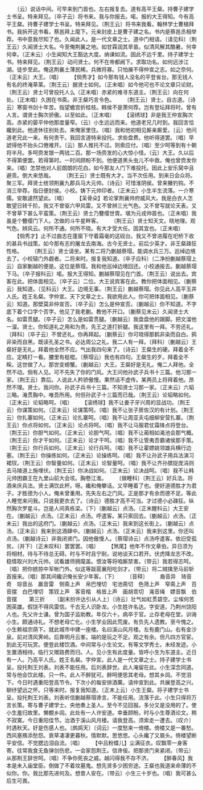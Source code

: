 <!-- { "loadSidebar": true } -->
　　〔云〕说话中间。可早来到门首也。左右报复去。道有高平王粲。持曹子建学士书呈。特来拜见。〔卒子云〕将书来。我与你报去。喏。报的大王得知。今有高平王粲。持曹子建学士书呈。特来拜见。〔荆王云〕将书来我看。翰林学士曹植拜书。我拆开这书看。蔡邕拜上麾下。元来封皮上是曹子建之名。书内是蔡邕丞相举荐。书中意我尽知了也。久闻此人。是一代文章之士。道中门相请。〔请见科〕〔荆王云〕久闻贤士大名。今至俺荆襄之地。如甘霖润其旱苗。似清风解其酷暑。何幸何幸。〔正末云〕小生闻知大王豁达大度。纳谏如流。因此不远千里。持子建学士书。特来拜见。〔荆王云〕动问贤士。何不在帝都阙下。求取功名。如何远涉江湖。徒步至此。俺这荆襄土薄民稀。兵微将寡。只怕展不得仲宣之志。如之奈何。〔正末云〕大王。〔唱〕
　　【倘秀才】如今那有钱人没名的平登省台。那无钱人有名的终淹草莱。〔荆王云〕据贤士如何。〔正末唱〕如今他可也不论文章只论财。〔荆王云〕贤士可曾投托人么〔正末唱〕赤紧的难寻东道主。〔荆王云〕向在何处。〔正末唱〕久困在书斋。非王粲巧言令色。
　　〔荆王云〕贤士。自古道。〔诗云〕寒窗书剑十年苦。指望蟾宫折桂枝。韩侯不是萧何荐。岂有登坛拜将时。曾有人言。谓贤士胸次骄傲。以至如此。〔正末唱〕
　　【滚绣球】非是我王仲宣胸次高。赤紧的晏平仲他那度量窄。〔云〕小生远远而来。他道老兄几时到。我回言恰纔到此。他道休往别处去。来俺家里住。〔唱〕我和他初相见厮亲厮爱。〔云〕他问道老兄此一来。有何贵干。我回言道特来投托。求些盘费。他听得道罢。〔唱〕早諕得他不抬头口倦难开。〔云〕那人推托不过。则索应付。〔唱〕至少呵等到有十朝将半月。多呵赍发银一两钱二百。那一场赍发的心大惊小怪。〔云〕大王。久以后不得第便罢。若得第时。一时间顾盼不到。他便道黑头虫儿不中救。俺也曾赍发你来。〔唱〕怎禁他对人前朗朗的花白。如今那友人门下难投托。因此上安乐窝中且避乖。倒大来悠哉。
　　〔荆王云〕贤士既有大才。当不次任用。到来日会众将。聚三军。拜贤士统领荆襄九郡兵马大元帅。〔诗云〕可惜淮阴侯。曾来撇钓钩。不消三举荐。指日便封侯。小校。铸下元帅印者。〔正末云〕小生半生流落。一介寒儒。安敢遽然望此。〔唱〕
　　【呆骨朵】若论掌荆襄帅府威风大。我是白衣人怎敢望日转千阶。我又不曾驱六甲风雷。又不曾辨三光气色。又不曾写就论天表。又不曾草下甚么平蛮策。〔荆王云〕贤士乃簪缨世胄。堪为元戎帅首也。〔正末唱〕我虽是个簪缨门下人。怎做的斗牛星畔客。
　　〔荆王云〕贤士知天文。晓地理。观气色。辨风云。何所不通。何所不晓。有大才受大任。固其宜也。〔正末唱〕
　　【倘秀才】止不过曲志在蓬窗下守着霜毫的这砚台。我又不曾进履在圯桥下收的甚兵书战策。如今那有志的屠龙去南海。古今无贤士。前后少英才。非王粲疎狂性格。
　　〔荆王云〕贤士请坐。某有二将乃蒯越蔡瑁。能调水兵三万。巡绰边境去了。小校辕门外觑者。二将来时。报复我知道。〔卒子应科〕〔二净扮蒯越蔡瑁上云〕自家蒯越的便是。这位是蔡瑁。我和他巡绰边境回还。小校通报去。蒯越蔡瑁下马。〔卒子报科云〕喏。报大王得知。蒯越蔡瑁见在门首。〔荆王云〕说出去。宾客在此。把体面相见。〔卒子云〕二位。大王说宾客在此。教你把体面相见。〔蒯蔡云〕我知道。〔见科云〕大王。边境无事。〔荆王云〕蒯越蔡瑁。你见此人高平玉井人氏。姓王名粲。字仲宣。天下文章之士。我欲用此人。你可把体面相见。〔蒯蔡云〕知道。那壁莫非仲宣否。〔卒子云〕怎么是仲宣否。〔蒯越云〕你不知道。不字底下着个口字个否字。他见了我老蒯。教他不开口。〔蒯蔡见末云〕久闻贤士大名。如雷贯腿。〔卒子云〕怎么是如雷贯腿。〔蒯越云〕我盘盘他的跟脚。把文溜他一溜。贤士。你知道礼之用和为贵。先王之道打折腿。我这里有一拜。不劳还礼。〔拜科〕〔卒子云〕不曾还礼。你再拜起。〔蒯蔡云〕你可晓得那鹤非染而自白。鸦非染而自黑。既读孔圣之书。必达周公之礼。我二人有一拜。〔拜科〕〔蒯越云〕王粲好是无礼。拜着他全然不应。气出我四句来了。〔诗云〕王粲生的硬。拜着全不应。定睛打一看。腰里有梃棍。〔蔡瑁云〕我也有四句。王粲生的歹。拜着全不睬。这世做了人。那世变螃蟹。〔蒯越云〕大王。王粲好是无礼。俺二人拜他。全然不动。倘有人见。可不先失了你的门风。大王问他孙武子兵书十三篇。他习那一家。〔荆王云〕靠后。人说此人矜骄傲慢。果然话不虚传。某两员上将拜着他。昂然不理。贤士。我问你。孙武子兵书十三篇。不知贤士习那一家。〔正末云〕六韬三略。淹贯胸中。唯吾所用。何但孙武子十三篇而已哉。〔荆王云〕论韬略如何。〔正末云〕论韬略呵。〔唱〕
　　【滚绣球】我不让姜子牙兴周的显战功。〔荆王云〕你谋策如何。〔正末云〕论谋策呵。〔唱〕我不让张子房佐汉的有计划。〔荆王云〕你扎寨如何。〔正末云〕论扎寨呵。〔唱〕我不让周亚夫屯细柳安营扎寨。〔荆王云〕你点将如何。〔正末云〕论点将呵。〔唱〕我不让马服君仗霜锋点将登台。〔荆王云〕你胆气如何。〔正末云〕论胆气呵。〔唱〕我不让蔺相如渑池会那气概。〔荆王云〕你才干如何。〔正末云〕论才干呵。〔唱〕我不让管夷吾霸诸侯那手策。〔荆王云〕你行兵如何。〔正末云〕论行兵呵。〔唱〕我不让霍嫖姚领雄兵横行边塞。〔荆王云〕你操练如何。〔正末云〕论操练呵。〔唱〕我不让孙武子用兵法演习裙钗。〔荆王云〕你智量如何。〔正末云〕论智量呵。〔唱〕我不让齐孙膑捉庞涓则去马陵道上施埋伏。〔荆王云〕你决战如何。〔正末云〕论决战呵。〔唱〕我不让韩元帅困霸王在九里山前大会垓。胸卷江淮。
　　〔做睡科〕〔荆王云〕好兵法。将酒来庆兵法。贤士满饮此杯。呀。纔和俺攀话。又早睡着了也。便好道德胜才为君子。才胜德为小人。俺未曾重用。先失左右之门风。正是那才有余而德不足。等此人睡觉来问我。只说我更衣去了。〔诗云〕德胜才高不可当。才过德小必疎狂。纵然胸次罗星斗。岂是人间真栋梁。〔下〕〔蒯越云〕点汤。〔正末醒科云〕大王安在。〔蒯越云〕点汤。〔正末云〕点汤。呼遣客。某只索回去。〔蒯越云〕点汤。〔正末云〕我出的这府门。〔蒯越云〕点汤。〔正末云〕我来到这长街上。〔蒯越云〕点汤。〔正末云〕我来到这酒肆中。〔蒯越云〕点汤。〔正末云〕我来到这里。你还叫点汤。〔蒯越诗云〕非我闭贤门。因他傲慢人。〔蔡瑁诗云〕点汤呼遣客。依旧受孤贫。〔并下〕〔正末叹科〕罢罢罢。〔唱〕
　　【煞尾】他年不作文章伯。异日须为将相材。待与不待总无碍。时与不时且宁耐。说地谈天口若开。伏虎降龙志不改。稳情取兴刘大元帅。试看雄师拥麾盖。恨汝等将咱厮禁害。〔带云〕我若得志呵。〔唱〕把你掳掠中军帐门外。似这等跋扈襄阳吃剑才。〔带云〕将二贼擒至马前斩首报来。〔唱〕那其间纔识俺长安少年客。〔下〕
　　〔音释〕
　　裔音异　琦音奇　琮音丛　羸音雷　侧斋上声　帛巴埋切　宅池斋切　色筛上声　窄斋上声　百音摆　白巴埋切　策钗上声　客音楷　格皆上声　画胡乖切　渑音绳　嫖音飘　伯音摆
　　第三折
　　〔副末扮许达引从人上〕〔诗云〕壮气如虹贯碧空。尘埃何苦困英雄。假饶不得风雷信。千古无人识卧龙。小生姓许名达。字安道。乃荆州饶阳人也。先父许士谦。曾为国子监助教。年仅六十。病卒于官。止存老母在堂。训诲小生。颇通诗礼。不想老母亡化。小生学业因此荒废。有负先人遗教。至今愧之。小生赖祖宗荫下。就此城市中建一座楼。名曰溪山风月楼。左有鹿门山。右有金沙泉。前对清风霁岭。后靠明月云峯。端的是玩之不足。观之有余。但凡四方官宦。到此无可玩赏。便登此楼饮酒。中间常与小生论文。有等文学秀士。未经发迹。小生置酒相待。临行又赠路费而归。人。见小生有此度量。皆呼小生为东道主。近日有一人。乃高平人氏。姓王名粲。字仲宣。此人是一代文章之士。持子建学士书呈。投托荆王刘表。刘表不能任用。后刘表辞世。此人淹留在此。小生深念同道。常与他会饮此楼。只一件。此人不醉犹可。醉呵便思其老母。想其乡闾。不觉泪下。今日时遇重阳登高节令。下次小的每安排酒菓。请仲宣到此。共展登高之兴。聊纾望远之怀。只等来时。报复我知道。〔正末上云〕小生王粲。将子建学士书呈。投托荆王刘表。刘表听信蒯越蔡瑁谗言。不能任用。流落于此。小生只得将万言长策。寄与曹子建学士。央他奏上圣人。至今不见回报。多分又是没用的了。使小生羞归故里。懒覩乡闾。此处有一人许安道。幸垂顾盼。时与小生尊酒论文。稍不寂寞。今日重阳佳节。治酒于溪山风月楼。请我登高。须索走一遭去。〔叹介〕时遇秋天。好是伤感人也。〔鹧鸪天〕〔词云〕一度愁来一倚楼。倚楼又是一番愁。西风塞鴈添愁怨。衰草凄凄更暮秋。情默默。思悠悠。心头纔了又眉头。倚楼望断平安信。不觉腮边泪自流。〔唱〕
　　【中吕粉蝶儿】尘满征衣。叹飘零一身客寄。往常我食无鱼弹剑伤悲。一会家怨荆王。信谗佞。把那贤门来紧闭。〔带云〕从那荆王辞世呵。〔唱〕不争你死丧之威。越闪得我不存不济。
　　【醉春风】我本是未入庙堂臣。倒做了不着坟墓鬼。想先贤多少困穷途。王粲也我道来命薄的不似你。你。我比那先进何及。想昔人安在。〔带云〕小生三十岁也。〔唱〕我可甚么后生可畏。
